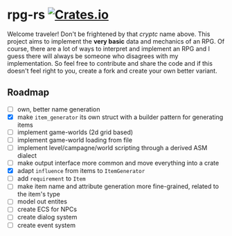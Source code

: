 # rpg-rs [![Crates.io](https://img.shields.io/crates/v/rpg.svg)](https://crates.io/crates/rpg)
Welcome traveler! Don't be frightened by that *cryptc* name above. This project aims to implement the **very basic** data and mechanics of an RPG. Of course, there are a lot of ways to interpret and implement an RPG and I guess there will always be someone who disagrees with my implementation. So feel free to contribute and share the code and if this doesn't feel right to you, create a fork and create your own better variant.

## Roadmap
- [ ] own, better name generation
- [X] make `item_generator` its own struct with a builder pattern for generating items
- [ ] implement game-worlds (2d grid based)
- [ ] implement game-world loading from file
- [ ] implement level/campagne/world scripting through a derived ASM dialect
- [ ] make output interface more common and move everything into a crate
- [X] adapt `influence` from items to `ItemGenerator`
- [ ] add `requirement` to `Item`
- [ ] make item name and attribute generation more fine-grained, related to the item's type
- [ ] model out entites
- [ ] create ECS for NPCs
- [ ] create dialog system
- [ ] create event system
